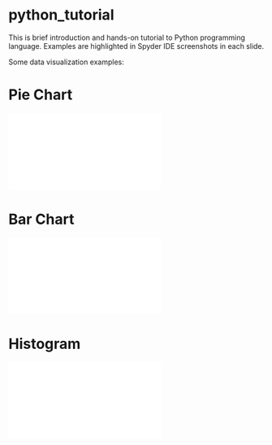 # python_tutorial
This is brief introduction and hands-on tutorial to Python programming language. Examples are highlighted in Spyder IDE screenshots in each slide.

Some data visualization examples:

# Pie Chart
![Lunch Habits](output/lunch.pdf)

# Bar Chart
![Bar Plot](output/bar.pdf)

# Histogram
![Histogram](output/histogram.pdf)
